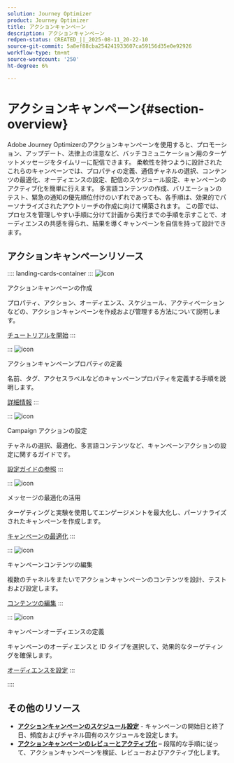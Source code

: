 ```yaml
---
solution: Journey Optimizer
product: Journey Optimizer
title: アクションキャンペーン
description: アクションキャンペーン
redpen-status: CREATED_||_2025-08-11_20-22-10
source-git-commit: 5a8ef88cba254241933607ca59156d35e0e92926
workflow-type: tm+mt
source-wordcount: '250'
ht-degree: 6%

---
```



# アクションキャンペーン{#section-overview}

Adobe Journey Optimizerのアクションキャンペーンを使用すると、プロモーション、アップデート、法律上の注意など、バッチコミュニケーション用のターゲットメッセージをタイムリーに配信できます。 柔軟性を持つように設計されたこれらのキャンペーンでは、プロパティの定義、通信チャネルの選択、コンテンツの最適化、オーディエンスの設定、配信のスケジュール設定、キャンペーンのアクティブ化を簡単に行えます。 多言語コンテンツの作成、バリエーションのテスト、緊急の通知の優先順位付けのいずれであっても、各手順は、効果的でパーソナライズされたアウトリーチの作成に向けて構築されます。 この節では、プロセスを管理しやすい手順に分けて計画から実行までの手順を示すことで、オーディエンスの共感を得られ、結果を導くキャンペーンを自信を持って設計できます。

## アクションキャンペーンリソース

:::: landing-cards-container
:::
![icon](https://cdn.experienceleague.adobe.com/icons/circle-play.svg)

アクションキャンペーンの作成

プロパティ、アクション、オーディエンス、スケジュール、アクティベーションなどの、アクションキャンペーンを作成および管理する方法について説明します。

[チュートリアルを開始](../using/campaigns/create-campaign.md)
:::

:::
![icon](https://cdn.experienceleague.adobe.com/icons/gear.svg)

アクションキャンペーンプロパティの定義

名前、タグ、アクセスラベルなどのキャンペーンプロパティを定義する手順を説明します。

[詳細情報](../using/campaigns/campaign-properties.md)
:::

:::
![icon](https://cdn.experienceleague.adobe.com/icons/list-check.svg)

Campaign アクションの設定

チャネルの選択、最適化、多言語コンテンツなど、キャンペーンアクションの設定に関するガイドです。

[設定ガイドの参照](../using/campaigns/campaign-action.md)
:::

:::
![icon](https://cdn.experienceleague.adobe.com/icons/bullseye.svg)

メッセージの最適化の活用

ターゲティングと実験を使用してエンゲージメントを最大化し、パーソナライズされたキャンペーンを作成します。

[キャンペーンの最適化](../using/campaigns/campaigns-message-optimization.md)
:::

:::
![icon](https://cdn.experienceleague.adobe.com/icons/pencil-alt.svg)

キャンペーンコンテンツの編集

複数のチャネルをまたいでアクションキャンペーンのコンテンツを設計、テストおよび設定します。

[コンテンツの編集](../using/campaigns/campaign-content.md)
:::

:::
![icon](https://cdn.experienceleague.adobe.com/icons/users.svg)

キャンペーンオーディエンスの定義

キャンペーンのオーディエンスと ID タイプを選択して、効果的なターゲティングを確保します。

[オーディエンスを設定](../using/campaigns/campaign-audience.md)
:::

::::


## その他のリソース

- **[アクションキャンペーンのスケジュール設定](../using/campaigns/campaign-schedule.md)** - キャンペーンの開始日と終了日、頻度およびチャネル固有のスケジュールを設定します。
- **[アクションキャンペーンのレビューとアクティブ化](../using/campaigns/review-activate-campaign.md)** – 段階的な手順に従って、アクションキャンペーンを検証、レビューおよびアクティブ化します。
